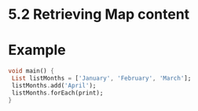 # 5.2 Retrieving Map content


# Example

```dart
void main() {
 List listMonths = ['January', 'February', 'March'];
 listMonths.add('April');
 listMonths.forEach(print);
}

```
